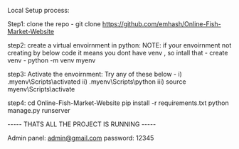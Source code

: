Local Setup process:

Step1:
clone the repo - git clone https://github.com/emhash/Online-Fish-Market-Website

step2:
create a virtual envoirnment in python:
NOTE: if your envoirnment not creating by below code it means you dont have venv , so intall that - 
create venv - python -m venv myenv

step3:
Activate the envoirnment:
Try any of these below - 
i)  .myenv\Scripts\activated
ii)  .myenv\Scripts\python
iii)  source myenv\Scripts\activate

step4:
cd Online-Fish-Market-Website
pip install -r requirements.txt
python manage.py runserver

----- THATS ALL THE PROJECT IS RUNNING -----

Admin panel: 
admin@gmail.com
password: 12345
